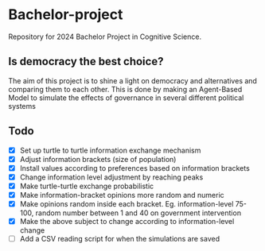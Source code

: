 # Bachelor-project
Repository for 2024 Bachelor Project in Cognitive Science. 

## Is democracy the best choice?
The aim of this project is to shine a light on democracy and alternatives and comparing them to each other.
This is done by making an Agent-Based Model to simulate the effects of governance in several different political systems

## Todo
- [x] Set up turtle to turtle information exchange mechanism
- [x] Adjust information brackets (size of population)
- [x] Install values according to preferences based on information brackets
- [x] Change information level adjustment by reaching peaks
- [x] Make turtle-turtle exchange probabilistic
- [x] Make information-bracket opinions more random and numeric
- [x] Make opinions random inside each bracket. Eg. information-level 75-100, random number between 1 and 40 on government intervention
- [x] Make the above subject to change according to information-level change
- [ ] Add a CSV reading script for when the simulations are saved
